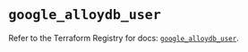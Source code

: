 # `google_alloydb_user`

Refer to the Terraform Registry for docs: [`google_alloydb_user`](https://registry.terraform.io/providers/hashicorp/google/6.30.0/docs/resources/alloydb_user).
